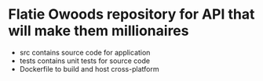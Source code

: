 # Flatie Owoods repository for API that will make them millionaires

* src contains source code for application
* tests contains unit tests for source code
* Dockerfile to build and host cross-platform
